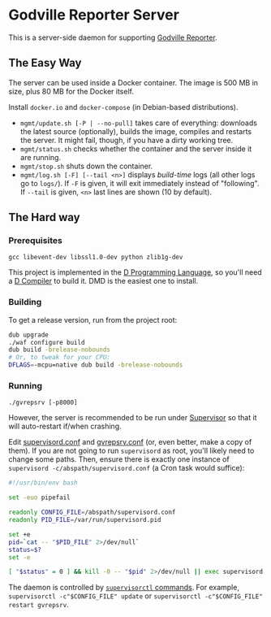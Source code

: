 Godville Reporter Server
========================

This is a server-side daemon for supporting [Godville Reporter][gvrep].

[gvrep]: https://github.com/Godvillers/Reporter


The Easy Way
------------

The server can be used inside a Docker container. The image is 500 MB in size, plus 80 MB for the
Docker itself.

Install `docker.io` and `docker-compose` (in Debian-based distributions).

* `mgmt/update.sh [-P | --no-pull]` takes care of everything: downloads the latest source
  (optionally), builds the image, compiles and restarts the server. It might fail, though, if you
  have a dirty working tree.
* `mgmt/status.sh` checks whether the container and the server inside it are running.
* `mgmt/stop.sh` shuts down the container.
* `mgmt/log.sh [-F] [--tail <n>]` displays *build-time* logs (all other logs go to `logs/`). If `-F`
  is given, it will exit immediately instead of "following". If `--tail` is given, `<n>` last lines
  are shown (10 by default).


The Hard way
------------

### Prerequisites ###

`gcc libevent-dev libssl1.0-dev python zlib1g-dev`

This project is implemented in the [D Programming Language][dlang], so you'll need a
[D Compiler][dmd-download] to build it. DMD is the easiest one to install.


### Building ###

To get a release version, run from the project root:

```sh
dub upgrade
./waf configure build
dub build -brelease-nobounds
# Or, to tweak for your CPU:
DFLAGS=-mcpu=native dub build -brelease-nobounds
```

[dlang]:        https://dlang.org
[dmd-download]: https://dlang.org/download


### Running ###

`./gvrepsrv [-p8000]`

However, the server is recommended to be run under [Supervisor][supervisor] so that it will
auto-restart if/when crashing.

Edit [supervisord.conf][] and [gvrepsrv.conf][] (or, even better, make a copy of them). If you are
not going to run `supervisord` as root, you'll likely need to change some paths. Then, ensure there
is exactly one instance of `supervisord -c/abspath/supervisord.conf` (a Cron task would suffice):

```sh
#!/usr/bin/env bash

set -euo pipefail

readonly CONFIG_FILE=/abspath/supervisord.conf
readonly PID_FILE=/var/run/supervisord.pid

set +e
pid=`cat -- "$PID_FILE" 2>/dev/null`
status=$?
set -e

[ "$status" = 0 ] && kill -0 -- "$pid" 2>/dev/null || exec supervisord -c"$CONFIG_FILE"
```

The daemon is controlled by [`supervisorctl` commands][supervisorctl]. For example,
`supervisorctl -c"$CONFIG_FILE" update` or `supervisorctl -c"$CONFIG_FILE" restart gvrepsrv`.

[supervisor]:       https://supervisord.readthedocs.io/en/latest
[supervisord.conf]: https://github.com/Godvillers/ReporterServer/blob/master/supervisord.conf
[gvrepsrv.conf]:    https://github.com/Godvillers/ReporterServer/blob/master/gvrepsrv.conf
[supervisorctl]:    https://supervisord.readthedocs.io/en/latest/running.html#running-supervisorctl

